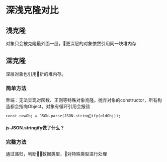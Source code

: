 # 深浅克隆对比

## 浅克隆

对象只会被克隆最外面一层，更深层的对象依然引用同一块堆内存

## 深克隆

深层对象也引用新的堆内存。

### 简单方法

弊端：无法实现对函数、正则等特殊对象克隆。抛弃对象的constructor，所有构造都会指向Object。对象有循环引用会报错

```
const newObj = JSON.parse(JSON.stringify(oldObj));
```

#### js JSON.stringify做了什么？




### 完整方法

通过递归，判断数据类型，对特殊类型进行处理



